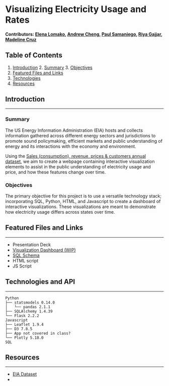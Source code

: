 # Visualizing Electricity Usage and Rates
#### Contributors: [Elena Lomako](https://github.com/ElenaLomako), [Andrew Cheng](https://github.com/anderoos), [Paul Samaniego](https://github.com/Psamaniego001), [Riya Gajjar](https://github.com/rgajjar111), [Madeline Cruz](https://github.com/Mad-Cruz)
## Table of Contents
1. [Introduction](#intro)
   2. [Summary](#summary)
   3. [Objectives](#objectives)
4. [Featured Files and Links](#featured)
5. [Technologies](#tech-stack)
6. [Resources](#resources)
## Introduction <a name="introduction"></a>

--------
### Summary  <a name="summary"></a>
The US Energy Information Administration (EIA) hosts and collects information gathered across different energy sectors and jurisdictions to promote sound policymaking, efficient markets and public understanding of energy and its interactions with the economy and environment.

Using the [Sales (consumption), revenue, prices & customers annual dataset](https://www.eia.gov/electricity/data.php#sales), we aim to create a webpage containing interactive visualization elements to assist in the public understanding of electricity usage and price, and how these features change over time.
### Objectives <a name="objectives"></a>
The primary objective for this project is to use a versatile technology stack; incorporating SQL, Python, HTML, and Javascript to create a dashboard of interactive visualizations. These visualizations are meant to demonstrate how electricity usage differs across states over time.
## Featured Files and Links  <a name="featured"></a>

--------
* Presentation Deck
* [Visualization Dashboard (WIP)]()
* [SQL Schema](https://github.com/ElenaLomako/Project-3/blob/main/schema.sql)
* HTML script
* JS Script


## Technologies and API  <a name="tech-stack"></a>

--------
```
Python
├── statsmodels 0.14.0
│   └── pandas 2.1.1
├── SQLAlchemy 1.4.39
└── Flask 2.2.2
Javascript
├── Leaflet 1.9.4
├── D3 7.8.5
├── App not covered in class?
└── Plotly 5.18.0
SQL
```
## Resources  <a name="resources"></a>

----------
* [EIA Dataset](https://www.eia.gov/electricity/data.php#sales)
* 